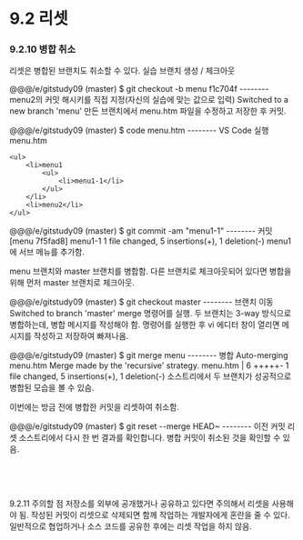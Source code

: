 # 9.2 리셋

### 9.2.10 병합 취소
리셋은 병합된 브랜치도 취소할 수 있다.
실습
브랜치 생성 / 체크아웃


@@@/e/gitstudy09 (master) 
$ git checkout -b menu f1c704f -------- menu2의 커밋 해시키를 직접 지정(자신의 실습에 맞는 값으로 입력)
Switched to a new branch 'menu'
만든 브랜치에서 menu.htm 파일을 수정하고 저장한 후 커밋.

@@@/e/gitstudy09 (master) 
$ code menu.htm -------- VS Code 실행
menu.htm
```
<ul>
    <li>menu1
        <ul>
            <li>menu1-1</li>
        </ul>
    </li>
    <li>menu2</li>
</ul>
```
@@@/e/gitstudy09 (master) 
$ git commit -am "menu1-1" -------- 커밋
[menu 7f5fad8] menu1-1
 1 file changed, 5 insertions(+), 1 deletion(-)
menu1에 서브 메뉴를 추가함.



menu 브랜치와 master 브랜치를 병합함. 다른 브랜치로 체크아웃되어 있다면 병합을 위해 먼저 master 브랜치로 체크아웃.

@@@/e/gitstudy09 (master) 
$ git checkout master -------- 브랜치 이동
Switched to branch 'master'
merge 명령어를 실행. 두 브랜치는 3-way 방식으로 병합하는데, 병합 메시지를 작성해야 함. 명령어를 실행한 후 vi 에디터 창이 열리면 메시지를 작성하고 저장하여 빠져나옴.

@@@/e/gitstudy09 (master) 
$ git merge menu -------- 병합
Auto-merging menu.htm
Merge made by the 'recursive' strategy.
 menu.htm | 6 +++++-
 1 file changed, 5 insertions(+), 1 deletion(-)
소스트리에서 두 브랜치가 성공적으로 병합된 모습을 볼 수 있슴.



이번에는 방금 전에 병합한 커밋을 리셋하여 취소함.

@@@/e/gitstudy09 (master) 
$ git reset --merge HEAD~ -------- 이전 커밋 리셋
소스트리에서 다시 한 번 결과를 확인합니다. 병합 커밋이 취소된 것을 확인할 수 있음.



 

 

9.2.11 주의할 점
저장소를 외부에 공개했거나 공유하고 있다면 주의해서 리셋을 사용해야 됨. 
작성된 커밋이 리셋으로 삭제되면 함께 작업하는 개발자에게 혼란을 줄 수 있다. 
일반적으로 협업하거나 소스 코드를 공유한 후에는 리셋 작업을 하지 않음.
